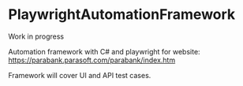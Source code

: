 # PlaywrightAutomationFramework
Work in progress

Automation framework with C# and playwright for website:
https://parabank.parasoft.com/parabank/index.htm

Framework will cover UI and API test cases.
